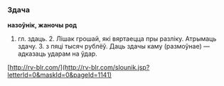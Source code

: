 ### Здача
**назоўнік, жаночы род**

1. гл. здаць. 2. Лішак грошай, які вяртаецца пры разліку. Атрымаць здачу. З. з пяці тысяч рублёў. Даць здачы каму (размоўнае) — адказаць ударам на ўдар.

<a rel="author">[http://rv-blr.com/](http://rv-blr.com/slounik.jsp?letterId=0&maskId=0&pageId=1141)</a>
